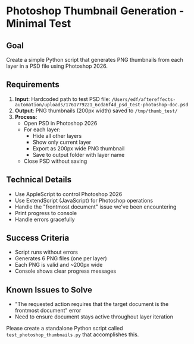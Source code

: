 # Photoshop Thumbnail Generation - Minimal Test

## Goal
Create a simple Python script that generates PNG thumbnails from each layer in a PSD file using Photoshop 2026.

## Requirements
1. **Input**: Hardcoded path to test PSD file: `/Users/edf/aftereffects-automation/uploads/1761779221_6cda6f4d_psd_test-photoshop-doc.psd`
2. **Output**: PNG thumbnails (200px width) saved to `/tmp/thumb_test/`
3. **Process**:
   - Open PSD in Photoshop 2026
   - For each layer:
     - Hide all other layers
     - Show only current layer
     - Export as 200px wide PNG thumbnail
     - Save to output folder with layer name
   - Close PSD without saving

## Technical Details
- Use AppleScript to control Photoshop 2026
- Use ExtendScript (JavaScript) for Photoshop operations
- Handle the "frontmost document" issue we've been encountering
- Print progress to console
- Handle errors gracefully

## Success Criteria
- Script runs without errors
- Generates 6 PNG files (one per layer)
- Each PNG is valid and ~200px wide
- Console shows clear progress messages

## Known Issues to Solve
- "The requested action requires that the target document is the frontmost document" error
- Need to ensure document stays active throughout layer iteration

Please create a standalone Python script called `test_photoshop_thumbnails.py` that accomplishes this.
